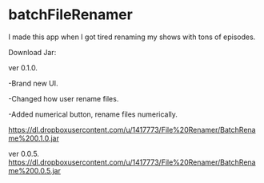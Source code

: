# batchFileRenamer
I made this app when I got tired renaming my shows with tons of episodes.

Download Jar:

ver 0.1.0.

-Brand new UI.

-Changed how user rename files.

-Added numerical button, rename files numerically.

https://dl.dropboxusercontent.com/u/1417773/File%20Renamer/BatchRename%200.1.0.jar

ver 0.0.5.
https://dl.dropboxusercontent.com/u/1417773/File%20Renamer/BatchRename%200.0.5.jar
